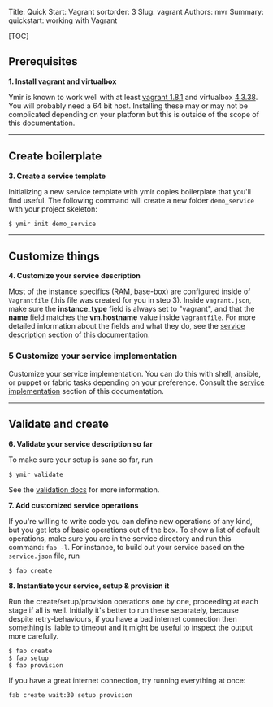 Title: Quick Start: Vagrant
sortorder: 3
Slug: vagrant
Authors: mvr
Summary: quickstart: working with Vagrant

[TOC]

## Prerequisites

 **1. Install vagrant and virtualbox**

Ymir is known to work well with at least [vagrant 1.8.1](https://releases.hashicorp.com/vagrant/1.8.1/) and virtualbox [4.3.38](http://download.virtualbox.org/virtualbox/4.3.38/).  You will probably need a 64 bit host.  Installing these may or may not be complicated depending on your platform but this is outside of the scope of this documentation.

-----------------------------------------------------------

## Create boilerplate

**3. Create a service template**

Initializing a new service template with ymir copies boilerplate that you'll find useful.  The following command will create a new folder `demo_service` with your project skeleton:


    $ ymir init demo_service

-----------------------------------------------------------

## Customize things

**4. Customize your service description**

Most of the instance specifics (RAM, base-box) are configured inside of `Vagrantfile` (this file was created for you in step 3).  Inside `vagrant.json`, make sure the **instance_type** field is always set to "vagrant", and that the **name** field matches the **vm.hostname** value inside `Vagrantfile`.  For more detailed information about the fields and what they do, see the [service description](service-description.html#vagrant-summary) section of this documentation.

### **5** Customize your service implementation

Customize your service implementation.  You can do this with shell, ansible, or puppet or fabric tasks depending on your preference.  Consult the [service implementation](service-implementation.html) section of this documentation.

-----------------------------------------------------------

## Validate and create

**6.  Validate your service description so far**

To make sure your setup is sane so far, run

    $ ymir validate

See the [validation docs](misc.html#validation) for more information.

**7. Add customized service operations**

If you're willing to write code you can define new operations of any kind, but you get lots of basic operations out of the box.  To show a list of default operations, make sure you are in the service directory and run this command: `fab -l`.  For instance, to build out your service based on the `service.json` file, run

    $ fab create

**8. Instantiate your service, setup & provision it**

Run the create/setup/provision operations one by one, proceeding at each stage if all is well.  Initially it's better to run these separately, because despite retry-behaviours, if you have a bad internet connection then something is liable to timeout and it might be useful to inspect the output more carefully.

    $ fab create
    $ fab setup
    $ fab provision

If you have a great internet connection, try running everything at once:

    fab create wait:30 setup provision
